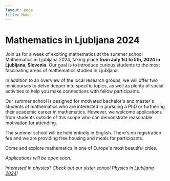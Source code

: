 ```yaml
---
layout: page
title: Home
---
```


# Mathematics in Ljubljana 2024

Join us for a week of exciting mathematics at the summer school Mathematics in Ljubljana 2024, taking place **from July 1st to 5th, 2024 in Ljubljana, Slovenia**. Our goal is to introduce curious students to the most fascinating areas of mathematics studied in Ljubljana.

In addition to an overview of the local research groups, we will offer two minicourses to delve deeper into specific topics, as well as plenty of social activities to help you make connections with fellow participants.

Our summer school is designed for motivated bachelor's and master's students of mathematics who are interested in pursuing a PhD or furthering their academic career in mathematics. However, we welcome applications from students outside of this scope who can demonstrate reasonable motivation for attending.

The summer school will be held entirely in English. There's no registration fee and we are providing free housing and meals for participants. 

Come and explore mathematics in one of Europe's most beautiful cities. 

_Applications will be open soon._


*Interested in physics? Check out our sister school [Physics in Ljubljana 2024](http://physicsinljubljana.fmf.uni-lj.si)!*
